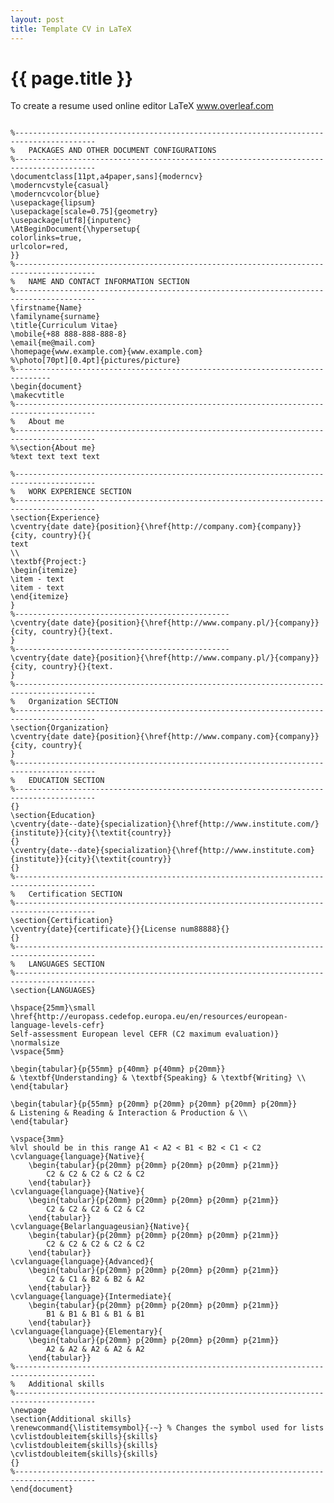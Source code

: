 ```yaml
---
layout: post
title: Template CV in LaTeX
---
```


{{ page.title }}
================

<link href="css/blackboard.css" rel="stylesheet">

To create a resume used online editor LaTeX www.overleaf.com

<pre><code>
%----------------------------------------------------------------------------------------
%	PACKAGES AND OTHER DOCUMENT CONFIGURATIONS
%----------------------------------------------------------------------------------------
\documentclass[11pt,a4paper,sans]{moderncv}
\moderncvstyle{casual}
\moderncvcolor{blue}
\usepackage{lipsum}
\usepackage[scale=0.75]{geometry}
\usepackage[utf8]{inputenc}
\AtBeginDocument{\hypersetup{
colorlinks=true,
urlcolor=red,
}}
%----------------------------------------------------------------------------------------
%	NAME AND CONTACT INFORMATION SECTION
%----------------------------------------------------------------------------------------
\firstname{Name}
\familyname{surname}
\title{Curriculum Vitae}
\mobile{+88 888-888-888-8}
\email{me@mail.com}
\homepage{www.example.com}{www.example.com}
%\photo[70pt][0.4pt]{pictures/picture}
%------------------------------------------------------------------------------
\begin{document}
\makecvtitle
%----------------------------------------------------------------------------------------
%	About me
%----------------------------------------------------------------------------------------
%\section{About me}
%text text text text

%----------------------------------------------------------------------------------------
%	WORK EXPERIENCE SECTION
%----------------------------------------------------------------------------------------
\section{Experience}
\cventry{date date}{position}{\href{http://company.com}{company}}{city, country}{}{
text
\\
\textbf{Project:}
\begin{itemize}
\item - text
\item - text
\end{itemize}
}
%------------------------------------------------
\cventry{date date}{position}{\href{http://www.company.pl/}{company}}{city, country}{}{text.
}
%------------------------------------------------
\cventry{date date}{position}{\href{http://www.company.pl/}{company}}{city, country}{}{text.
}
%----------------------------------------------------------------------------------------
%	Organization SECTION
%----------------------------------------------------------------------------------------
\section{Organization}
\cventry{date date}{position}{\href{http://www.company.com}{company}}{city, country}{
}
%----------------------------------------------------------------------------------------
%	EDUCATION SECTION
%----------------------------------------------------------------------------------------
{}
\section{Education}
\cventry{date--date}{specialization}{\href{http://www.institute.com/}{institute}}{city}{\textit{country}}
{}
\cventry{date--date}{specialization}{\href{http://www.institute.com}{institute}}{city}{\textit{country}}
{}
%----------------------------------------------------------------------------------------
%	Certification SECTION
%----------------------------------------------------------------------------------------
\section{Certification}
\cventry{date}{certificate}{}{License num88888}{}
{}
%----------------------------------------------------------------------------------------
%	LANGUAGES SECTION
%----------------------------------------------------------------------------------------
\section{LANGUAGES}

\hspace{25mm}\small \href{http://europass.cedefop.europa.eu/en/resources/european-language-levels-cefr}
Self-assessment European level CEFR (C2 maximum evaluation)} \normalsize
\vspace{5mm}

\begin{tabular}{p{55mm} p{40mm} p{40mm} p{20mm}}
& \textbf{Understanding} & \textbf{Speaking} & \textbf{Writing} \\
\end{tabular}

\begin{tabular}{p{55mm} p{20mm} p{20mm} p{20mm} p{20mm} p{20mm}}
& Listening & Reading & Interaction & Production & \\
\end{tabular}

\vspace{3mm}
%lvl should be in this range A1 < A2 < B1 < B2 < C1 < C2
\cvlanguage{language}{Native}{
	\begin{tabular}{p{20mm} p{20mm} p{20mm} p{20mm} p{21mm}}
		C2 & C2 & C2 & C2 & C2
	\end{tabular}}
\cvlanguage{language}{Native}{
	\begin{tabular}{p{20mm} p{20mm} p{20mm} p{20mm} p{21mm}}
		C2 & C2 & C2 & C2 & C2
	\end{tabular}}
\cvlanguage{Belarlanguageusian}{Native}{
	\begin{tabular}{p{20mm} p{20mm} p{20mm} p{20mm} p{21mm}}
		C2 & C2 & C2 & C2 & C2
	\end{tabular}}
\cvlanguage{language}{Advanced}{
	\begin{tabular}{p{20mm} p{20mm} p{20mm} p{20mm} p{21mm}}
		C2 & C1 & B2 & B2 & A2
	\end{tabular}}
\cvlanguage{language}{Intermediate}{
	\begin{tabular}{p{20mm} p{20mm} p{20mm} p{20mm} p{21mm}}
		B1 & B1 & B1 & B1 & B1
	\end{tabular}}
\cvlanguage{language}{Elementary}{
	\begin{tabular}{p{20mm} p{20mm} p{20mm} p{20mm} p{21mm}}
		A2 & A2 & A2 & A2 & A2
	\end{tabular}}
%----------------------------------------------------------------------------------------
%	Additional skills
%----------------------------------------------------------------------------------------
\newpage
\section{Additional skills}
\renewcommand{\listitemsymbol}{-~} % Changes the symbol used for lists
\cvlistdoubleitem{skills}{skills}
\cvlistdoubleitem{skills}{skills}
\cvlistdoubleitem{skills}{skills}
{}
%----------------------------------------------------------------------------------------
\end{document}
</code></pre>
